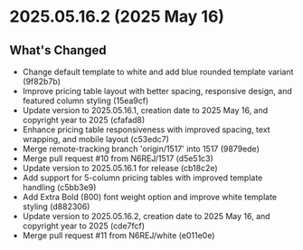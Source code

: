 # 2025.05.16.2 (2025 May 16)

## What's Changed

* Change default template to white and add blue rounded template variant (9f82b7b)
* Improve pricing table layout with better spacing, responsive design, and featured column styling (15ea9cf)
* Update version to 2025.05.16.1, creation date to 2025 May 16, and copyright year to 2025 (cfafad8)
* Enhance pricing table responsiveness with improved spacing, text wrapping, and mobile layout (c53edc7)
* Merge remote-tracking branch 'origin/1517' into 1517 (9879ede)
* Merge pull request #10 from N6REJ/1517 (d5e51c3)
* Update version to 2025.05.16.1 for release (cb18c2e)
* Add support for 5-column pricing tables with improved template handling (c5bb3e9)
* Add Extra Bold (800) font weight option and improve white template styling (d882306)
* Update version to 2025.05.16.2, creation date to 2025 May 16, and copyright year to 2025 (cde7fcf)
* Merge pull request #11 from N6REJ/white (e011e0e)

